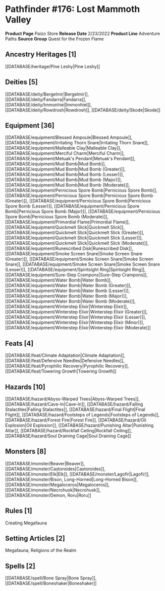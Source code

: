 ﻿---
id: '113'
name: Pathfinder 176. Lost Mammoth Valley
rarity: Common
type: Source

---
# Pathfinder #176: Lost Mammoth Valley

**Product Page** Paizo Store
**Release Date** 2/23/2022
**Product Line** Adventure Paths
**Source Group** Quest for the Frozen Flame

## Ancestry Heritages [1]

[[DATABASE/heritage/Pine Leshy|Pine Leshy]]

## Deities [5]

[[DATABASE/deity/Bergelmir|Bergelmir]], [[DATABASE/deity/Fandarra|Fandarra]], [[DATABASE/deity/Immonhiel|Immonhiel]], [[DATABASE/deity/Rowdrosh|Rowdrosh]], [[DATABASE/deity/Skode|Skode]]

## Equipment [36]

[[DATABASE/equipment/Blessed Ampoule|Blessed Ampoule]], [[DATABASE/equipment/Irritating Thorn Snare|Irritating Thorn Snare]], [[DATABASE/equipment/Malleable Clay|Malleable Clay]], [[DATABASE/equipment/Merciful Charm|Merciful Charm]], [[DATABASE/equipment/Metuak's Pendant|Metuak's Pendant]], [[DATABASE/equipment/Mud Bomb|Mud Bomb]], [[DATABASE/equipment/Mud Bomb|Mud Bomb (Greater)]], [[DATABASE/equipment/Mud Bomb|Mud Bomb (Lesser)]], [[DATABASE/equipment/Mud Bomb|Mud Bomb (Major)]], [[DATABASE/equipment/Mud Bomb|Mud Bomb (Moderate)]], [[DATABASE/equipment/Pernicious Spore Bomb|Pernicious Spore Bomb]], [[DATABASE/equipment/Pernicious Spore Bomb|Pernicious Spore Bomb (Greater)]], [[DATABASE/equipment/Pernicious Spore Bomb|Pernicious Spore Bomb (Lesser)]], [[DATABASE/equipment/Pernicious Spore Bomb|Pernicious Spore Bomb (Major)]], [[DATABASE/equipment/Pernicious Spore Bomb|Pernicious Spore Bomb (Moderate)]], [[DATABASE/equipment/Primordial Flame|Primordial Flame]], [[DATABASE/equipment/Quickmelt Slick|Quickmelt Slick]], [[DATABASE/equipment/Quickmelt Slick|Quickmelt Slick (Greater)]], [[DATABASE/equipment/Quickmelt Slick|Quickmelt Slick (Lesser)]], [[DATABASE/equipment/Quickmelt Slick|Quickmelt Slick (Moderate)]], [[DATABASE/equipment/Runescribed Disk|Runescribed Disk]], [[DATABASE/equipment/Smoke Screen Snare|Smoke Screen Snare (Greater)]], [[DATABASE/equipment/Smoke Screen Snare|Smoke Screen Snare]], [[DATABASE/equipment/Smoke Screen Snare|Smoke Screen Snare (Lesser)]], [[DATABASE/equipment/Spiritsight Ring|Spiritsight Ring]], [[DATABASE/equipment/Sure-Step Crampons|Sure-Step Crampons]], [[DATABASE/equipment/Water Bomb|Water Bomb]], [[DATABASE/equipment/Water Bomb|Water Bomb (Greater)]], [[DATABASE/equipment/Water Bomb|Water Bomb (Lesser)]], [[DATABASE/equipment/Water Bomb|Water Bomb (Major)]], [[DATABASE/equipment/Water Bomb|Water Bomb (Moderate)]], [[DATABASE/equipment/Winterstep Elixir|Winterstep Elixir]], [[DATABASE/equipment/Winterstep Elixir|Winterstep Elixir (Greater)]], [[DATABASE/equipment/Winterstep Elixir|Winterstep Elixir (Lesser)]], [[DATABASE/equipment/Winterstep Elixir|Winterstep Elixir (Minor)]], [[DATABASE/equipment/Winterstep Elixir|Winterstep Elixir (Moderate)]]

## Feats [4]

[[DATABASE/feat/Climate Adaptation|Climate Adaptation]], [[DATABASE/feat/Defensive Needles|Defensive Needles]], [[DATABASE/feat/Pyrophilic Recovery|Pyrophilic Recovery]], [[DATABASE/feat/Towering Growth|Towering Growth]]

## Hazards [10]

[[DATABASE/hazard/Abyss-Warped Trees|Abyss-Warped Trees]], [[DATABASE/hazard/Cave-In|Cave-In]], [[DATABASE/hazard/Falling Stalactites|Falling Stalactites]], [[DATABASE/hazard/Final Flight|Final Flight]], [[DATABASE/hazard/Footsteps of Legends|Footsteps of Legends]], [[DATABASE/hazard/Forest Fire|Forest Fire]], [[DATABASE/hazard/Oil Explosion|Oil Explosion]], [[DATABASE/hazard/Punishing Altar|Punishing Altar]], [[DATABASE/hazard/Rockfall Ceiling|Rockfall Ceiling]], [[DATABASE/hazard/Soul Draining Cage|Soul Draining Cage]]

## Monsters [8]

[[DATABASE/monster/Beaver|Beaver]], [[DATABASE/monster/Castoroides|Castoroides]], [[DATABASE/monster/Elk|Elk]], [[DATABASE/monster/Lagofir|Lagofir]], [[DATABASE/monster/Bison, Long-Horned|Long-Horned Bison]], [[DATABASE/monster/Megaloceros|Megaloceros]], [[DATABASE/monster/Necrohusk|Necrohusk]], [[DATABASE/monster/Demon, Roru|Roru]]

## Rules [1]

Creating Megafauna

## Setting Articles [2]

Megafauna, Religions of the Realm

## Spells [2]

[[DATABASE/spell/Bone Spray|Bone Spray]], [[DATABASE/spell/Boneshaker|Boneshaker]]